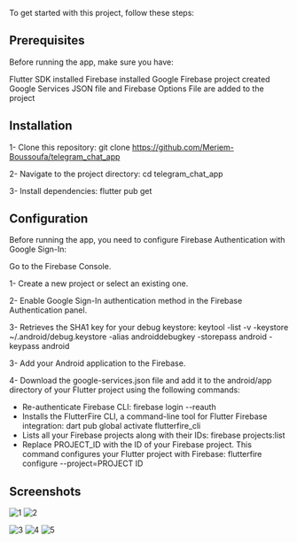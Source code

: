 To get started with this project, follow these steps:

## Prerequisites
Before running the app, make sure you have:

Flutter SDK installed
Firebase installed
Google Firebase project created
Google Services JSON file and Firebase Options File are added to the project

## Installation
1- Clone this repository:
git clone https://github.com/Meriem-Boussoufa/telegram_chat_app

2- Navigate to the project directory:
cd telegram_chat_app

3- Install dependencies:
flutter pub get

## Configuration
Before running the app, you need to configure Firebase Authentication with Google Sign-In:

Go to the Firebase Console.

1- Create a new project or select an existing one.

2- Enable Google Sign-In authentication method in the Firebase Authentication panel.

3- Retrieves the SHA1 key for your debug keystore: keytool -list -v -keystore ~/.android/debug.keystore -alias androiddebugkey -storepass android -keypass android 

3- Add your Android application to the Firebase.

4- Download the google-services.json file and add it to the android/app directory of your Flutter project using the following commands:

  - Re-authenticate Firebase CLI: firebase login --reauth 
  - Installs the FlutterFire CLI, a command-line tool for Flutter Firebase integration: dart pub global activate flutterfire_cli 
  - Lists all your Firebase projects along with their IDs: firebase projects:list 
  - Replace PROJECT_ID with the ID of your Firebase project. This command configures your Flutter project with Firebase: flutterfire configure --project=PROJECT ID

## Screenshots
![1](https://github.com/Meriem-Boussoufa/telegram_chat_app/assets/93092761/5bf85058-d54c-4716-a4cf-3fc7795f2f94)
![2](https://github.com/Meriem-Boussoufa/telegram_chat_app/assets/93092761/dfe8bd6c-7efa-468a-9f56-56d6b0403317)

![3](https://github.com/Meriem-Boussoufa/telegram_chat_app/assets/93092761/d3268bc3-638d-4b9a-bdfc-2710d5628ff9)
![4](https://github.com/Meriem-Boussoufa/telegram_chat_app/assets/93092761/1d698ef6-f900-4390-8c8c-11d55b042eab)
![5](https://github.com/Meriem-Boussoufa/telegram_chat_app/assets/93092761/127ce44a-f4de-4b91-8db7-efa64ec04546)




